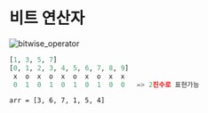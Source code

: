 # 비트 연산자

![bitwise_operator](https://image.slidesharecdn.com/15-bitwiseoperators-130815152621-phpapp02/95/15-bitwise-operators-3-638.jpg?cb=1376580623)

```python
[1, 3, 5, 7]
[0, 1, 2, 3, 4, 5, 6, 7, 8, 9]
 x  o  x  o  x  o  x  o  x  x
 0  1  0  1  0  1  0  1  0  0   => 2진수로 표현가능
```



```
arr = [3, 6, 7, 1, 5, 4]
```



